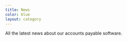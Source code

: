 ```yaml
---
title: News
color: blue
layout: category
---
```


All the latest news about our accounts payable software.